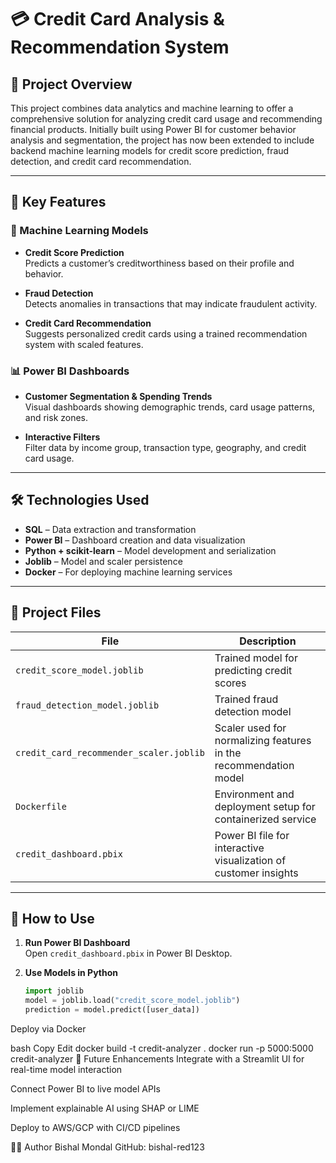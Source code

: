 # 💳 Credit Card Analysis & Recommendation System

## 📌 Project Overview

This project combines data analytics and machine learning to offer a comprehensive solution for analyzing credit card usage and recommending financial products. Initially built using Power BI for customer behavior analysis and segmentation, the project has now been extended to include backend machine learning models for credit score prediction, fraud detection, and credit card recommendation.

---

## 🎯 Key Features

### 🧠 Machine Learning Models
- **Credit Score Prediction**  
  Predicts a customer’s creditworthiness based on their profile and behavior.

- **Fraud Detection**  
  Detects anomalies in transactions that may indicate fraudulent activity.

- **Credit Card Recommendation**  
  Suggests personalized credit cards using a trained recommendation system with scaled features.

### 📊 Power BI Dashboards
- **Customer Segmentation & Spending Trends**  
  Visual dashboards showing demographic trends, card usage patterns, and risk zones.

- **Interactive Filters**  
  Filter data by income group, transaction type, geography, and credit card usage.

---

## 🛠 Technologies Used

- **SQL** – Data extraction and transformation
- **Power BI** – Dashboard creation and data visualization
- **Python + scikit-learn** – Model development and serialization
- **Joblib** – Model and scaler persistence
- **Docker** – For deploying machine learning services

---

## 📁 Project Files

| File                             | Description                                                           |
|----------------------------------|-----------------------------------------------------------------------|
| `credit_score_model.joblib`      | Trained model for predicting credit scores                           |
| `fraud_detection_model.joblib`   | Trained fraud detection model                                        |
| `credit_card_recommender_scaler.joblib` | Scaler used for normalizing features in the recommendation model |
| `Dockerfile`                     | Environment and deployment setup for containerized service           |
| `credit_dashboard.pbix`          | Power BI file for interactive visualization of customer insights     |

---

## 🚀 How to Use

1. **Run Power BI Dashboard**  
   Open `credit_dashboard.pbix` in Power BI Desktop.

2. **Use Models in Python**  
   ```python
   import joblib
   model = joblib.load("credit_score_model.joblib")
   prediction = model.predict([user_data])
Deploy via Docker

bash
Copy
Edit
docker build -t credit-analyzer .
docker run -p 5000:5000 credit-analyzer
🧩 Future Enhancements
Integrate with a Streamlit UI for real-time model interaction

Connect Power BI to live model APIs

Implement explainable AI using SHAP or LIME

Deploy to AWS/GCP with CI/CD pipelines

👨‍💻 Author
Bishal Mondal
GitHub: bishal-red123
